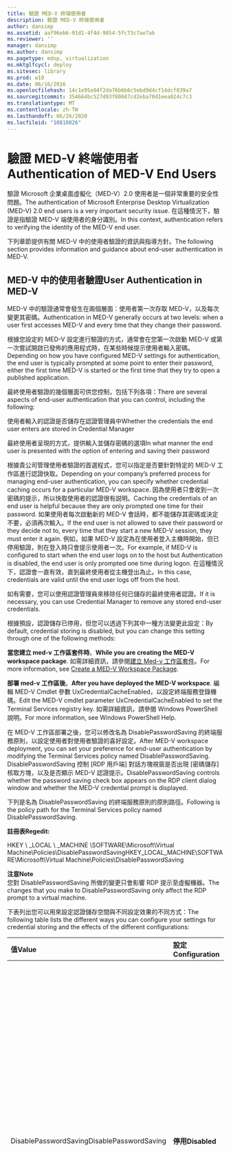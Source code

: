 ```yaml
---
title: 驗證 MED-V 終端使用者
description: 驗證 MED-V 終端使用者
author: dansimp
ms.assetid: aaf96eb6-91d1-4f4d-9854-5fc73c7ae7ab
ms.reviewer: ''
manager: dansimp
ms.author: dansimp
ms.pagetype: mdop, virtualization
ms.mktglfcycl: deploy
ms.sitesec: library
ms.prod: w10
ms.date: 06/16/2016
ms.openlocfilehash: 14c1e95a94f2da76b6b6c5ebd9d4cf14dcf839a7
ms.sourcegitcommit: 354664bc527d93f80687cd2eba70d1eea024c7c3
ms.translationtype: MT
ms.contentlocale: zh-TW
ms.lasthandoff: 06/26/2020
ms.locfileid: "10810826"
---
```

# <span data-ttu-id="1fb41-103">驗證 MED-V 終端使用者</span><span class="sxs-lookup"><span data-stu-id="1fb41-103">Authentication of MED-V End Users</span></span>


<span data-ttu-id="1fb41-104">驗證 Microsoft 企業桌面虛擬化（MED-V）2.0 使用者是一個非常重要的安全性問題。</span><span class="sxs-lookup"><span data-stu-id="1fb41-104">The authentication of Microsoft Enterprise Desktop Virtualization (MED-V) 2.0 end users is a very important security issue.</span></span> <span data-ttu-id="1fb41-105">在這種情況下，驗證是指驗證 MED-V 端使用者的身分識別。</span><span class="sxs-lookup"><span data-stu-id="1fb41-105">In this context, authentication refers to verifying the identity of the MED-V end user.</span></span>

<span data-ttu-id="1fb41-106">下列章節提供有關 MED-V 中的使用者驗證的資訊與指導方針。</span><span class="sxs-lookup"><span data-stu-id="1fb41-106">The following section provides information and guidance about end-user authentication in MED-V.</span></span>

## <span data-ttu-id="1fb41-107">MED-V 中的使用者驗證</span><span class="sxs-lookup"><span data-stu-id="1fb41-107">User Authentication in MED-V</span></span>


<span data-ttu-id="1fb41-108">MED-V 中的驗證通常會發生在兩個層面：使用者第一次存取 MED-V，以及每次變更其密碼。</span><span class="sxs-lookup"><span data-stu-id="1fb41-108">Authentication in MED-V generally occurs at two levels: when a user first accesses MED-V and every time that they change their password.</span></span>

<span data-ttu-id="1fb41-109">根據您設定的 MED-V 設定進行驗證的方式，通常會在您第一次啟動 MED-V 或第一次嘗試開啟已發佈的應用程式時，在某些時候提示使用者輸入密碼。</span><span class="sxs-lookup"><span data-stu-id="1fb41-109">Depending on how you have configured MED-V settings for authentication, the end user is typically prompted at some point to enter their password, either the first time MED-V is started or the first time that they try to open a published application.</span></span>

<span data-ttu-id="1fb41-110">最終使用者驗證的幾個層面可供您控制，包括下列各項：</span><span class="sxs-lookup"><span data-stu-id="1fb41-110">There are several aspects of end-user authentication that you can control, including the following:</span></span>

<span data-ttu-id="1fb41-111">使用者輸入的認證是否儲存在認證管理員中</span><span class="sxs-lookup"><span data-stu-id="1fb41-111">Whether the credentials the end user enters are stored in Credential Manager</span></span>

<span data-ttu-id="1fb41-112">最終使用者呈現的方式，提供輸入並儲存密碼的選項</span><span class="sxs-lookup"><span data-stu-id="1fb41-112">In what manner the end user is presented with the option of entering and saving their password</span></span>

<span data-ttu-id="1fb41-113">根據貴公司管理使用者驗證的首選程式，您可以指定是否要針對特定的 MED-V 工作區進行認證快取。</span><span class="sxs-lookup"><span data-stu-id="1fb41-113">Depending on your company’s preferred process for managing end-user authentication, you can specify whether credential caching occurs for a particular MED-V workspace.</span></span> <span data-ttu-id="1fb41-114">因為使用者只會收到一次密碼的提示，所以快取使用者的認證很有説明。</span><span class="sxs-lookup"><span data-stu-id="1fb41-114">Caching the credentials of an end user is helpful because they are only prompted one time for their password.</span></span> <span data-ttu-id="1fb41-115">如果使用者每次啟動新的 MED-V 會話時，都不能儲存其密碼或決定不要，必須再次輸入。</span><span class="sxs-lookup"><span data-stu-id="1fb41-115">If the end user is not allowed to save their password or they decide not to, every time that they start a new MED-V session, they must enter it again.</span></span> <span data-ttu-id="1fb41-116">例如，如果 MED-V 設定為在使用者登入主機時開始，但已停用驗證，則在登入時只會提示使用者一次。</span><span class="sxs-lookup"><span data-stu-id="1fb41-116">For example, if MED-V is configured to start when the end user logs on to the host but Authentication is disabled, the end user is only prompted one time during logon.</span></span> <span data-ttu-id="1fb41-117">在這種情況下，認證會一直有效，直到最終使用者從主機登出為止。</span><span class="sxs-lookup"><span data-stu-id="1fb41-117">In this case, credentials are valid until the end user logs off from the host.</span></span>

<span data-ttu-id="1fb41-118">如有需要，您可以使用認證管理員來移除任何已儲存的最終使用者認證。</span><span class="sxs-lookup"><span data-stu-id="1fb41-118">If it is necessary, you can use Credential Manager to remove any stored end-user credentials.</span></span>

<span data-ttu-id="1fb41-119">根據預設，認證儲存已停用，但您可以透過下列其中一種方法變更此設定：</span><span class="sxs-lookup"><span data-stu-id="1fb41-119">By default, credential storing is disabled, but you can change this setting through one of the following methods:</span></span>

<span data-ttu-id="1fb41-120">**當您建立 med-v 工作區套件時**。</span><span class="sxs-lookup"><span data-stu-id="1fb41-120">**While you are creating the MED-V workspace package**.</span></span> <span data-ttu-id="1fb41-121">如需詳細資訊，請參閱[建立 Med-v 工作區套件](create-a-med-v-workspace-package.md)。</span><span class="sxs-lookup"><span data-stu-id="1fb41-121">For more information, see [Create a MED-V Workspace Package](create-a-med-v-workspace-package.md).</span></span>

<span data-ttu-id="1fb41-122">**部署 med-v 工作區後**。</span><span class="sxs-lookup"><span data-stu-id="1fb41-122">**After you have deployed the MED-V workspace**.</span></span> <span data-ttu-id="1fb41-123">編輯 MED-V Cmdlet 參數 UxCredentialCacheEnabled，以設定終端服務登錄機碼。</span><span class="sxs-lookup"><span data-stu-id="1fb41-123">Edit the MED-V cmdlet parameter UxCredentialCacheEnabled to set the Terminal Services registry key.</span></span> <span data-ttu-id="1fb41-124">如需詳細資訊，請參閱 Windows PowerShell 說明。</span><span class="sxs-lookup"><span data-stu-id="1fb41-124">For more information, see Windows PowerShell Help.</span></span>

<span data-ttu-id="1fb41-125">在 MED-V 工作區部署之後，您可以修改名為 DisablePasswordSaving 的終端服務原則，以設定使用者對使用者驗證的喜好設定。</span><span class="sxs-lookup"><span data-stu-id="1fb41-125">After MED-V workspace deployment, you can set your preference for end-user authentication by modifying the Terminal Services policy named DisablePasswordSaving.</span></span> <span data-ttu-id="1fb41-126">DisablePasswordSaving 控制 [RDP 用戶端] 對話方塊視窗是否出現 [密碼儲存] 核取方塊，以及是否顯示 MED-V 認證提示。</span><span class="sxs-lookup"><span data-stu-id="1fb41-126">DisablePasswordSaving controls whether the password saving check box appears on the RDP client dialog window and whether the MED-V credential prompt is displayed.</span></span>

<span data-ttu-id="1fb41-127">下列是名為 DisablePasswordSaving 的終端服務原則的原則路徑。</span><span class="sxs-lookup"><span data-stu-id="1fb41-127">Following is the policy path for the Terminal Services policy named DisablePasswordSaving.</span></span>

**<span data-ttu-id="1fb41-128">註冊表</span><span class="sxs-lookup"><span data-stu-id="1fb41-128">Regedit:</span></span>**

<span data-ttu-id="1fb41-129">HKEY \ _LOCAL \ _MACHINE \\SOFTWARE\\Microsoft\\Virtual Machine\\Policies\\DisablePasswordSaving</span><span class="sxs-lookup"><span data-stu-id="1fb41-129">HKEY\_LOCAL\_MACHINE\\SOFTWARE\\Microsoft\\Virtual Machine\\Policies\\DisablePasswordSaving</span></span>

**<span data-ttu-id="1fb41-130">注意</span><span class="sxs-lookup"><span data-stu-id="1fb41-130">Note</span></span>**  
<span data-ttu-id="1fb41-131">您對 DisablePasswordSaving 所做的變更只會影響 RDP 提示至虛擬機器。</span><span class="sxs-lookup"><span data-stu-id="1fb41-131">The changes that you make to DisablePasswordSaving only affect the RDP prompt to a virtual machine.</span></span>



<span data-ttu-id="1fb41-132">下表列出您可以用來設定認證儲存空間與不同設定效果的不同方式：</span><span class="sxs-lookup"><span data-stu-id="1fb41-132">The following table lists the different ways you can configure your settings for credential storing and the effects of the different configurations:</span></span>

<table>
<colgroup>
<col width="33%" />
<col width="33%" />
<col width="33%" />
</colgroup>
<thead>
<tr class="header">
<th align="left"><span data-ttu-id="1fb41-133">值</span><span class="sxs-lookup"><span data-stu-id="1fb41-133">Value</span></span></th>
<th align="left"><span data-ttu-id="1fb41-134">設定</span><span class="sxs-lookup"><span data-stu-id="1fb41-134">Configuration</span></span></th>
<th align="left"><span data-ttu-id="1fb41-135">結果</span><span class="sxs-lookup"><span data-stu-id="1fb41-135">Result</span></span></th>
</tr>
</thead>
<tbody>
<tr class="odd">
<td align="left"><p><span data-ttu-id="1fb41-136">DisablePasswordSaving</span><span class="sxs-lookup"><span data-stu-id="1fb41-136">DisablePasswordSaving</span></span></p></td>
<td align="left"><p><strong><span data-ttu-id="1fb41-137">停用</span><span class="sxs-lookup"><span data-stu-id="1fb41-137">Disabled</span></span></strong></p></td>
<td align="left"><p><span data-ttu-id="1fb41-138">隨後便會出現 MED-V 提示，且可使用並清除 [接受] 核取方塊。</span><span class="sxs-lookup"><span data-stu-id="1fb41-138">The MED-V prompt is presented and a check box to accept is available and cleared.</span></span> <span data-ttu-id="1fb41-139">如果使用者選取核取方塊，就會針對後續使用來緩存認證。</span><span class="sxs-lookup"><span data-stu-id="1fb41-139">If the end user selects the check box, credentials are cached for subsequent use.</span></span> <span data-ttu-id="1fb41-140">當密碼到期時，最終使用者也有只會出現提示的好處。</span><span class="sxs-lookup"><span data-stu-id="1fb41-140">The end user also has the benefit of only being prompted when the password expires.</span></span></p>
<p></p></td>
</tr>
<tr class="even">
<td align="left"><p></p></td>
<td align="left"><p></p></td>
<td align="left"><p><span data-ttu-id="1fb41-141">如果使用者沒有選取核取方塊，則會出現 [遠端桌面連線（RDC）] 用戶端提示，而不是 MED-V 提示，且已清除 [接受] 核取方塊。</span><span class="sxs-lookup"><span data-stu-id="1fb41-141">If the end user does not select the check box, the Remote Desktop Connection (RDC) Client prompt is presented instead of the MED-V prompt, and the check box to accept is cleared.</span></span> <span data-ttu-id="1fb41-142">如果使用者選取核取方塊，則會儲存 RDC 用戶端認證以備日後使用。</span><span class="sxs-lookup"><span data-stu-id="1fb41-142">If the end user selects the check box, the RDC Client credential is stored for later use.</span></span></p>
<div class="alert">
<strong><span data-ttu-id="1fb41-143">重要</span><span class="sxs-lookup"><span data-stu-id="1fb41-143">Important</span></span></strong><br/><p><span data-ttu-id="1fb41-144">當使用者輸入時，RDC 不會驗證認證。</span><span class="sxs-lookup"><span data-stu-id="1fb41-144">RDC does not validate credentials when the end user enters them.</span></span> <span data-ttu-id="1fb41-145">如果使用者透過 RDC 提示來緩存認證，可能會有儲存無法正確認證的風險。</span><span class="sxs-lookup"><span data-stu-id="1fb41-145">If the end user caches the credentials through the RDC prompt, there is a risk that incorrect credentials might be stored.</span></span> <span data-ttu-id="1fb41-146">在這種情況下，必須在 Windows 認證管理器中刪除不正確的認證。</span><span class="sxs-lookup"><span data-stu-id="1fb41-146">In this case, the incorrect credentials must be deleted in the Windows Credential Manager.</span></span></p>
</div>
<div>

</div></td>
</tr>
<tr class="odd">
<td align="left"><p><span data-ttu-id="1fb41-147">DisablePasswordSaving</span><span class="sxs-lookup"><span data-stu-id="1fb41-147">DisablePasswordSaving</span></span></p></td>
<td align="left"><p><strong><span data-ttu-id="1fb41-148">啟用</span><span class="sxs-lookup"><span data-stu-id="1fb41-148">Enabled</span></span></strong></p></td>
<td align="left"><div class="alert">
<strong><span data-ttu-id="1fb41-149">注意</span><span class="sxs-lookup"><span data-stu-id="1fb41-149">Note</span></span></strong><br/><p><span data-ttu-id="1fb41-150">這種設定較安全，因為它不允許快取使用者認證。</span><span class="sxs-lookup"><span data-stu-id="1fb41-150">This configuration is more secure because it does not allow end user credentials to be cached.</span></span></p>
</div>
<div>

</div></td>
</tr>
</tbody>
</table>



<span data-ttu-id="1fb41-151">根據預設，MED-V 安裝會將來賓中的登錄機碼設為抑制「要過期的密碼」提示。</span><span class="sxs-lookup"><span data-stu-id="1fb41-151">By default, the MED-V installation sets a registry key in the guest to suppress the "password about to expire" prompt.</span></span> <span data-ttu-id="1fb41-152">系統只會提示使用者在主機上變更密碼。</span><span class="sxs-lookup"><span data-stu-id="1fb41-152">The end user is only prompted for a password change on the host.</span></span> <span data-ttu-id="1fb41-153">主機上更新的認證會傳遞到來賓。</span><span class="sxs-lookup"><span data-stu-id="1fb41-153">Credentials that are updated on the host are passed to the guest.</span></span>

**<span data-ttu-id="1fb41-154">警告</span><span class="sxs-lookup"><span data-stu-id="1fb41-154">Caution</span></span>**  
<span data-ttu-id="1fb41-155">如果您在您的環境中使用群組原則，請知道它可以覆寫登錄機碼，導致來自來賓的密碼提示再次出現。</span><span class="sxs-lookup"><span data-stu-id="1fb41-155">If you use Group Policy in your environment, know that it can override the registry key causing the password prompts from the guest to reappear.</span></span>



### <span data-ttu-id="1fb41-156">驗證的安全性問題</span><span class="sxs-lookup"><span data-stu-id="1fb41-156">Security Concerns with Authentication</span></span>

<span data-ttu-id="1fb41-157">雖然快取最終使用者的認證能提供最佳的使用者體驗，您必須知道所涉及的風險。</span><span class="sxs-lookup"><span data-stu-id="1fb41-157">Even though caching the end user’s credentials provides the best user experience, you must be aware of the risks involved.</span></span>

<span data-ttu-id="1fb41-158">啟用認證快取時，使用者的網域認證會以可還原的格式儲存在 Windows 認證管理員中。</span><span class="sxs-lookup"><span data-stu-id="1fb41-158">When credential caching is enabled, the end user’s domain credential is stored in a reversible format within the Windows Credential Manager.</span></span> <span data-ttu-id="1fb41-159">因此，攻擊者可以撰寫以系統層級程式或使用者程式來執行的工具，並會檢索最終使用者的認證。</span><span class="sxs-lookup"><span data-stu-id="1fb41-159">As a result, an attacker could write a tool that runs as either a system level process or an end user process and that retrieves the end user's credentials.</span></span> <span data-ttu-id="1fb41-160">您只需要將 DisablePasswordSaving 設定為 [**啟用**]，就能減輕此風險。</span><span class="sxs-lookup"><span data-stu-id="1fb41-160">You can only lessen this risk by setting DisablePasswordSaving to **Enabled**.</span></span>

<span data-ttu-id="1fb41-161">當 MED-V 驗證已停用，但已啟用 [終端服務原則] 設定時，也會有這個問題。</span><span class="sxs-lookup"><span data-stu-id="1fb41-161">This same concern exists when MED-V authentication is disabled but the Terminal Services policy setting is enabled.</span></span>

## <span data-ttu-id="1fb41-162">相關主題</span><span class="sxs-lookup"><span data-stu-id="1fb41-162">Related topics</span></span>


[<span data-ttu-id="1fb41-163">MED-V 作業的安全性最佳做法</span><span class="sxs-lookup"><span data-stu-id="1fb41-163">Security Best Practices for MED-V Operations</span></span>](security-best-practices-for-med-v-operations.md)









